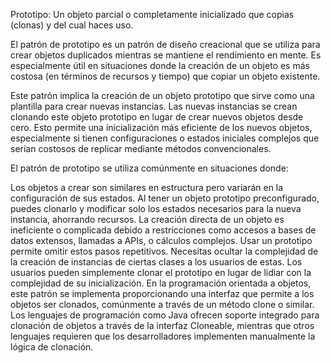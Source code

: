 Prototipo: Un objeto parcial o completamente inicializado que copias (clonas) y del cual haces uso.

El patrón de prototipo es un patrón de diseño creacional que se utiliza para crear objetos duplicados mientras se mantiene el rendimiento en mente. Es especialmente útil en situaciones donde la creación de un objeto es más costosa (en términos de recursos y tiempo) que copiar un objeto existente.

Este patrón implica la creación de un objeto prototipo que sirve como una plantilla para crear nuevas instancias. Las nuevas instancias se crean clonando este objeto prototipo en lugar de crear nuevos objetos desde cero. Esto permite una inicialización más eficiente de los nuevos objetos, especialmente si tienen configuraciones o estados iniciales complejos que serían costosos de replicar mediante métodos convencionales.

El patrón de prototipo se utiliza comúnmente en situaciones donde:

Los objetos a crear son similares en estructura pero variarán en la configuración de sus estados. Al tener un objeto prototipo preconfigurado, puedes clonarlo y modificar solo los estados necesarios para la nueva instancia, ahorrando recursos.
La creación directa de un objeto es ineficiente o complicada debido a restricciones como accesos a bases de datos extensos, llamadas a APIs, o cálculos complejos. Usar un prototipo permite omitir estos pasos repetitivos.
Necesitas ocultar la complejidad de la creación de instancias de ciertas clases a los usuarios de estas. Los usuarios pueden simplemente clonar el prototipo en lugar de lidiar con la complejidad de su inicialización.
En la programación orientada a objetos, este patrón se implementa proporcionando una interfaz que permite a los objetos ser clonados, comúnmente a través de un método clone o similar. Los lenguajes de programación como Java ofrecen soporte integrado para clonación de objetos a través de la interfaz Cloneable, mientras que otros lenguajes requieren que los desarrolladores implementen manualmente la lógica de clonación.